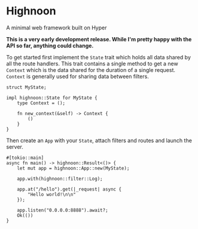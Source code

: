 Highnoon
========

A minimal web framework built on Hyper

**This is a very early development release.
While I'm pretty happy with the API so far, anything could change.**

To get started first implement the `State` trait which holds all data shared by
all the route handlers. This trait contains a single method to get a new
`Context` which is the data shared for the duration of a single request. 
`Context` is generally used for sharing data between filters.

    struct MyState;

    impl highnoon::State for MyState {
        type Context = ();
    
        fn new_context(&self) -> Context {
            ()
        }
    }

Then create an `App` with your `State`, attach filters and routes
and launch the server.

    #[tokio::main]
    async fn main() -> highnoon::Result<()> {
        let mut app = highnoon::App::new(MyState);

        app.with(highnoon::filter::Log);

        app.at("/hello").get(|_request| async {
            "Hello world!\n\n"
        });

        app.listen("0.0.0.0:8888").await?;
        Ok(())
    }

